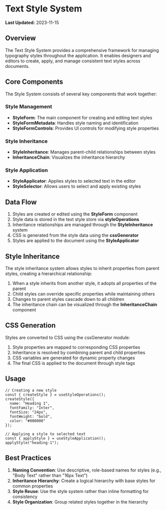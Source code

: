 
# Text Style System

**Last Updated:** 2023-11-15

## Overview

The Text Style System provides a comprehensive framework for managing typography styles throughout the application. It enables designers and editors to create, apply, and manage consistent text styles across documents.

## Core Components

The Style System consists of several key components that work together:

### Style Management
- **StyleForm**: The main component for creating and editing text styles
- **StyleFormMetadata**: Handles style naming and identification
- **StyleFormControls**: Provides UI controls for modifying style properties

### Style Inheritance
- **StyleInheritance**: Manages parent-child relationships between styles
- **InheritanceChain**: Visualizes the inheritance hierarchy

### Style Application
- **StyleApplicator**: Applies styles to selected text in the editor
- **StyleSelector**: Allows users to select and apply existing styles

## Data Flow

1. Styles are created or edited using the **StyleForm** component
2. Style data is stored in the text style store via **styleOperations**
3. Inheritance relationships are managed through the **StyleInheritance** system
4. CSS is generated from the style data using the **cssGenerator**
5. Styles are applied to the document using the **StyleApplicator**

## Style Inheritance

The style inheritance system allows styles to inherit properties from parent styles, creating a hierarchical relationship:

1. When a style inherits from another style, it adopts all properties of the parent
2. Child styles can override specific properties while maintaining others
3. Changes to parent styles cascade down to all children
4. The inheritance chain can be visualized through the **InheritanceChain** component

## CSS Generation

Styles are converted to CSS using the cssGenerator module:

1. Style properties are mapped to corresponding CSS properties
2. Inheritance is resolved by combining parent and child properties
3. CSS variables are generated for dynamic property changes
4. The final CSS is applied to the document through style tags

## Usage

```tsx
// Creating a new style
const { createStyle } = useStyleOperations();
createStyle({
  name: "Heading 1",
  fontFamily: "Inter",
  fontSize: "24px",
  fontWeight: "bold",
  color: "#000000"
});

// Applying a style to selected text
const { applyStyle } = useStyleApplication();
applyStyle("heading-1");
```

## Best Practices

1. **Naming Convention**: Use descriptive, role-based names for styles (e.g., "Body Text" rather than "16px Text")
2. **Inheritance Hierarchy**: Create a logical hierarchy with base styles for common properties
3. **Style Reuse**: Use the style system rather than inline formatting for consistency
4. **Style Organization**: Group related styles together in the hierarchy
